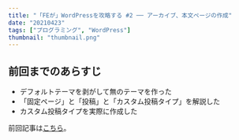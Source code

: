 ```yaml
---
title: "「FEが」WordPressを攻略する #2 ── アーカイブ、本文ページの作成"
date: "20210423"
tags: ["プログラミング", "WordPress"]
thumbnail: "thumbnail.png"
---
```


## 前回までのあらすじ

- デフォルトテーマを剥がして無のテーマを作った
- 「固定ページ」と「投稿」と「カスタム投稿タイプ」を解説した
- カスタム投稿タイプを実際に作成した

前回記事は[こちら](../wordpress-introduction1/)。

